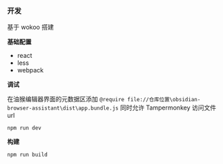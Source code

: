 ### 开发

基于 wokoo 搭建

**基础配置**

-   react
-   less
-   webpack

**调试**

在油猴编辑器界面的元数据区添加 `@require file://仓库位置\obsidian-browser-assistant\dist\app.bundle.js` 同时允许 Tampermonkey 访问文件 url

```shell
npm run dev
```

**构建**

```shell
npm run build
```

